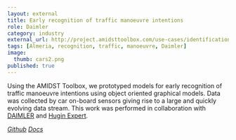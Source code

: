 ```yaml
---
layout: external
title: Early recognition of traffic manoeuvre intentions
role: Daimler
category: industry
external_url: http://project.amidsttoolbox.com/use-cases/identification-and-interpretation-of-maneuvers-in-traffic.html
tags: [Almeria, recognition, traffic, manoeuvre, Daimler]
image:
  thumb: cars2.png
published: true
---
```



Using the AMIDST Toolbox, we prototyped models for early recognition of traffic
manoeuvre intentions using object oriented graphical models. Data was collected by car on-board sensors giving rise to a
large and quickly evolving data stream. This work was performed in collaboration
with [DAIMLER](https://www.daimler.com) and [Hugin Expert](https://www.hugin.com/).

<a href="https://github.com/amidst/toolbox"><i class="fa fa-github" aria-hidden="true" > Github</i></a> <a href="http://project.amidsttoolbox.com/use-cases/identification-and-interpretation-of-maneuvers-in-traffic.html"><i class="fa fa-code" aria-hidden="true" > Docs</i></a>
